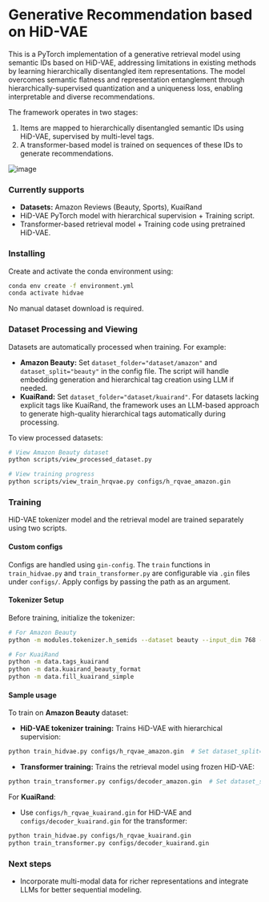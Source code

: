 # Generative Recommendation based on HiD-VAE
This is a PyTorch implementation of a generative retrieval model using semantic IDs based on HiD-VAE, addressing limitations in existing methods by learning hierarchically disentangled item representations. The model overcomes semantic flatness and representation entanglement through hierarchically-supervised quantization and a uniqueness loss, enabling interpretable and diverse recommendations.

The framework operates in two stages:
1. Items are mapped to hierarchically disentangled semantic IDs using HiD-VAE, supervised by multi-level tags.
2. A transformer-based model is trained on sequences of these IDs to generate recommendations.

![image](https://github.com/FDzhaozi/HiD-VAE/blob/main/plots/method-2_cropped.png)  

### Currently supports
* **Datasets:** Amazon Reviews (Beauty, Sports), KuaiRand
* HiD-VAE PyTorch model with hierarchical supervision + Training script.
* Transformer-based retrieval model + Training code using pretrained HiD-VAE.

### Installing
Create and activate the conda environment using:
```bash
conda env create -f environment.yml
conda activate hidvae
```

No manual dataset download is required.

### Dataset Processing and Viewing
Datasets are automatically processed when training. For example:
- **Amazon Beauty:** Set `dataset_folder="dataset/amazon"` and `dataset_split="beauty"` in the config file. The script will handle embedding generation and hierarchical tag creation using LLM if needed.
- **KuaiRand:** Set `dataset_folder="dataset/kuairand"`. For datasets lacking explicit tags like KuaiRand, the framework uses an LLM-based approach to generate high-quality hierarchical tags automatically during processing.

To view processed datasets:
```bash
# View Amazon Beauty dataset
python scripts/view_processed_dataset.py

# View training progress
python scripts/view_train_hrqvae.py configs/h_rqvae_amazon.gin
```

### Training
HiD-VAE tokenizer model and the retrieval model are trained separately using two scripts.

#### Custom configs
Configs are handled using `gin-config`. The `train` functions in `train_hidvae.py` and `train_transformer.py` are configurable via `.gin` files under `configs/`. Apply configs by passing the path as an argument.

#### Tokenizer Setup
Before training, initialize the tokenizer:
```bash
# For Amazon Beauty
python -m modules.tokenizer.h_semids --dataset beauty --input_dim 768 --n_cat_feats 0 --tag_embed_dim 768

# For KuaiRand
python -m data.tags_kuairand
python -m data.kuairand_beauty_format
python -m data.fill_kuairand_simple
```

#### Sample usage
To train on **Amazon Beauty** dataset:
* **HiD-VAE tokenizer training:** Trains HiD-VAE with hierarchical supervision:
```bash
python train_hidvae.py configs/h_rqvae_amazon.gin  # Set dataset_split="beauty"
```

* **Transformer training:** Trains the retrieval model using frozen HiD-VAE:
```bash
python train_transformer.py configs/decoder_amazon.gin  # Set dataset_split="beauty" and point pretrained_rqvae_path to checkpoint
```

For **KuaiRand**:
* Use `configs/h_rqvae_kuairand.gin` for HiD-VAE and `configs/decoder_kuairand.gin` for the transformer:
```bash
python train_hidvae.py configs/h_rqvae_kuairand.gin
python train_transformer.py configs/decoder_kuairand.gin
```

### Next steps
* Incorporate multi-modal data for richer representations and integrate LLMs for better sequential modeling.
        

        
  
